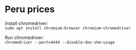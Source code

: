 # Peru prices

Install chromedriver:  
`sudo apt install chromium-browser chromium-chromedriver`

Run chromedriver:  
`chromedriver --port=4444 --disable-dev-shm-usage`
